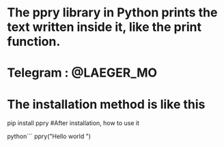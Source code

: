 # The ppry library in Python prints the text written inside it, like the print function.  

# Telegram  :  @LAEGER_MO
# The installation method is like this 
pip install ppry
#After installation, how to use it 

python```
ppry("Hello world ")
```